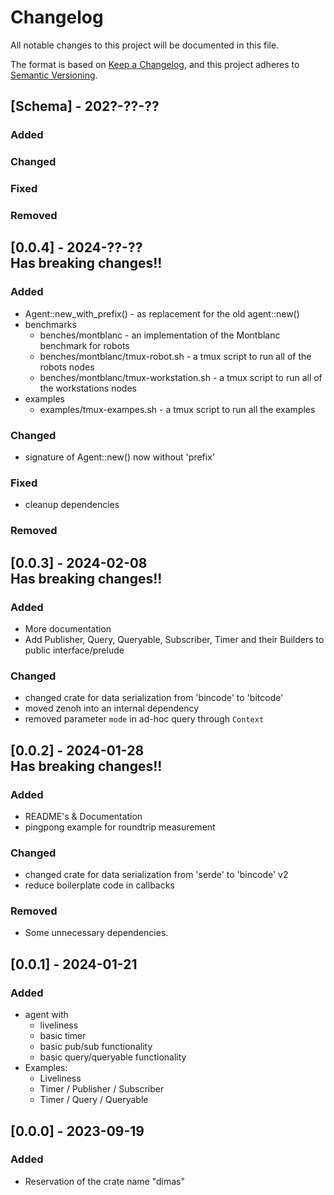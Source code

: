 # Changelog

All notable changes to this project will be documented in this file.

The format is based on [Keep a Changelog](https://keepachangelog.com/en/1.0.0/),
and this project adheres to [Semantic Versioning](https://semver.org/spec/v2.0.0.html).

## [Schema] - 202?-??-??

### Added

### Changed

### Fixed

### Removed


## [0.0.4] - 2024-??-?? <br>Has breaking changes!!

### Added
- Agent::new_with_prefix() - as replacement for the old agent::new()
- benchmarks
  - benches/montblanc - an implementation of the Montblanc benchmark for robots
  - benches/montblanc/tmux-robot.sh - a tmux script to run all of the robots nodes
  - benches/montblanc/tmux-workstation.sh - a tmux script to run all of the workstations nodes
- examples
  - examples/tmux-exampes.sh - a tmux script to run all the examples

### Changed
- signature of Agent::new() now without 'prefix'

### Fixed
- cleanup dependencies

### Removed


## [0.0.3] - 2024-02-08 <br>Has breaking changes!!

### Added
- More documentation
- Add Publisher, Query, Queryable, Subscriber, Timer and their Builders to public interface/prelude

### Changed
- changed crate for data serialization from 'bincode' to 'bitcode'
- moved zenoh into an internal dependency
- removed parameter `mode` in ad-hoc query through `Context`

## [0.0.2] - 2024-01-28 <br>Has breaking changes!!

### Added
- README's & Documentation
- pingpong example for roundtrip measurement

### Changed
- changed crate for data serialization from 'serde' to 'bincode' v2
- reduce boilerplate code in callbacks

### Removed
- Some unnecessary dependencies.


## [0.0.1] - 2024-01-21

### Added
- agent with
  - liveliness
  - basic timer
  - basic pub/sub functionality
  - basic query/queryable functionality
- Examples: 
  - Liveliness
  - Timer / Publisher / Subscriber
  - Timer / Query / Queryable


## [0.0.0] - 2023-09-19

### Added
- Reservation of the crate name "dimas"

